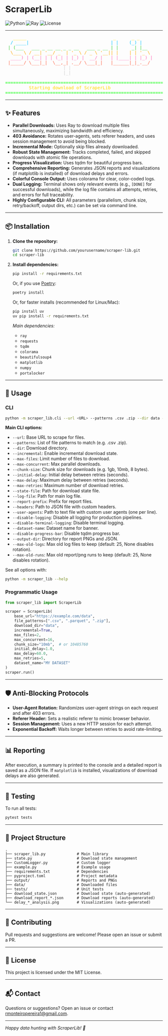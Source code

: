 # ScraperLib

![Python](https://img.shields.io/badge/Python-3.12%2B-blue)
![Ray](https://img.shields.io/badge/Ray-Parallel-green)
![License](https://img.shields.io/badge/license-MIT-lightgrey)

---

<pre>
<span style="color:#FFD700;">   _____                                 _      _ _     </span>
<span style="color:#00BFFF;">  / ____|                               | |    (_) |    </span>
<span style="color:#32CD32;"> | (___   ___ _ __ __ _ _ __   ___ _ __ | |     _| |__  </span>
<span style="color:#FFA500;">  \___ \ / __| '__/ _` | '_ \ / _ \ '__|| |    | | '_ \ </span>
<span style="color:#FF69B4;">  ____) | (__| | | (_| | |_) |  __/ |   | |____| | |_) |</span>
<span style="color:#FF6347;"> |_____/ \___|_|  \__,_| .__/ \___|_|   |______|_|_.__/ </span>
<span style="color:#CCCCCC;">                      | |                               </span>
<span style="color:#CCCCCC;">                      |_|                               </span>

<span style="color:#00FF00;">==============================================================</span>                                  
<span style="color:#FFD700;">         Starting download of ScraperLib</span>
<span style="color:#00FF00;">==============================================================</span>                                  
</pre>

---

## ✨ Features

- **Parallel Downloads:** Uses Ray to download multiple files simultaneously, maximizing bandwidth and efficiency.
- **403 Avoidance:** Rotates user-agents, sets referer headers, and uses session management to avoid being blocked.
- **Incremental Mode:** Optionally skip files already downloaded.
- **Robust State Management:** Tracks completed, failed, and skipped downloads with atomic file operations.
- **Progress Visualization:** Uses tqdm for beautiful progress bars.
- **Comprehensive Reporting:** Generates JSON reports and visualizations (if matplotlib is installed) of download delays and errors.
- **Colorful Console Output:** Uses colorama for clear, color-coded logs.
- **Dual Logging:** Terminal shows only relevant events (e.g., `[DONE]` for successful downloads), while the log file contains all attempts, retries, and errors for full traceability.
- **Highly Configurable CLI:** All parameters (parallelism, chunk size, retry/backoff, output dirs, etc.) can be set via command line.

---

## 📦 Installation

1. **Clone the repository:**
   ```bash
   git clone https://github.com/yourusername/scraper-lib.git
   cd scraper-lib
   ```

2. **Install dependencies:**
   ```bash
   pip install -r requirements.txt
   ```
   Or, if you use [Poetry](https://python-poetry.org/):
   ```bash
   poetry install
   ```
   Or, for faster installs (recommended for Linux/Mac):
   ```bash
   pip install uv
   uv pip install -r requirements.txt
   ```

   *Main dependencies:*
   - `ray`
   - `requests`
   - `tqdm`
   - `colorama`
   - `beautifulsoup4`
   - `matplotlib`
   - `numpy`
   - `portalocker`

---

## 🚀 Usage

### CLI

```bash
python -m scraper_lib.cli --url <URL> --patterns .csv .zip --dir data --max-files 10
```

**Main CLI options:**
- `--url`: Base URL to scrape for files.
- `--patterns`: List of file patterns to match (e.g. .csv .zip).
- `--dir`: Download directory.
- `--incremental`: Enable incremental download state.
- `--max-files`: Limit number of files to download.
- `--max-concurrent`: Max parallel downloads.
- `--chunk-size`: Chunk size for downloads (e.g. 1gb, 10mb, 8 bytes).
- `--initial-delay`: Initial delay between retries (seconds).
- `--max-delay`: Maximum delay between retries (seconds).
- `--max-retries`: Maximum number of download retries.
- `--state-file`: Path for download state file.
- `--log-file`: Path for main log file.
- `--report-prefix`: Prefix for report files.
- `--headers`: Path to JSON file with custom headers.
- `--user-agents`: Path to text file with custom user agents (one per line).
- `--disable-logging`: Disable all logging for production pipelines.
- `--disable-terminal-logging`: Disable terminal logging.
- `--dataset-name`: Dataset name for banner.
- `--disable-progress-bar`: Disable tqdm progress bar.
- `--output-dir`: Directory for report PNGs and JSON.
- `--max-old-logs`: Max old log files to keep (default: 25, None disables rotation).
- `--max-old-runs`: Max old report/png runs to keep (default: 25, None disables rotation).

See all options with:
```bash
python -m scraper_lib --help
```

### Programmatic Usage

```python
from scraper_lib import ScraperLib

scraper = ScraperLib(
    base_url="https://example.com/data",
    file_patterns=[".csv", ".parquet", ".zip"],
    download_dir="data",
    incremental=True,
    max_files=2,
    max_concurrent=16,
    chunk_size="10mb",  # or 10485760
    initial_delay=1.0,
    max_delay=60.0,
    max_retries=5,
    dataset_name="MY DATASET"
)
scraper.run()
```

---

## 🛡️ Anti-Blocking Protocols

- **User-Agent Rotation:** Randomizes user-agent strings on each request and after 403 errors.
- **Referer Header:** Sets a realistic referer to mimic browser behavior.
- **Session Management:** Uses a new HTTP session for each attempt.
- **Exponential Backoff:** Waits longer between retries to avoid rate-limiting.

---

## 📊 Reporting

After execution, a summary is printed to the console and a detailed report is saved as a JSON file. If `matplotlib` is installed, visualizations of download delays are also generated.

---

## 🧪 Testing

To run all tests:

```bash
pytest tests
```

---

## 📝 Project Structure

```
.
├── scraper_lib.py              # Main library
├── state.py                    # Download state management
├── CustomLogger.py             # Custom logger
├── example.py                  # Example usage
├── requirements.txt            # Dependencies
├── pyproject.toml              # Project metadata
├── output/                     # Reports and PNGs
├── data/                       # Downloaded files
├── tests/                      # Unit tests
├── download_state.json         # Download state (auto-generated)
├── download_report_*.json      # Download reports (auto-generated)
└── delay_*_analysis.png        # Visualizations (auto-generated)
```

---

## 🤝 Contributing

Pull requests and suggestions are welcome! Please open an issue or submit a PR.

---

## 📄 License

This project is licensed under the MIT License.

---

## 📬 Contact

Questions or suggestions? Open an issue or contact [rmonteiropereira1@gmail.com](mailto:rmonteiropereira1@gmail.com).

---

*Happy data hunting with ScraperLib! 🚀*
